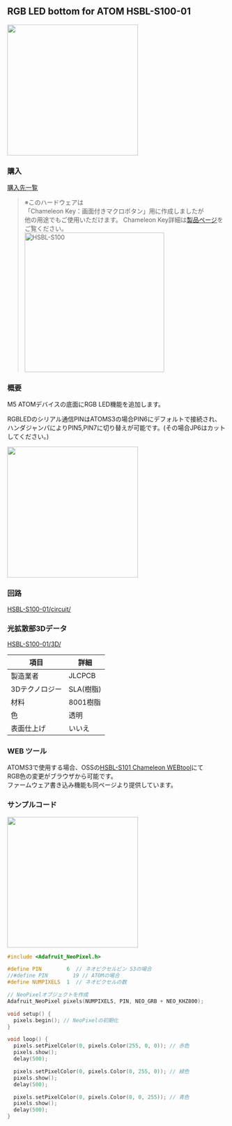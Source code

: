 ## RGB LED bottom for ATOM HSBL-S100-01 

<img src="https://github.com/HSBL-ko-gyo/HSBL-S100-01/assets/128065816/365fb0f0-ef74-46b0-a098-ea23e190c30c" width="300" >

### 購入

<a href="https://sites.google.com/view/hsbl-s100/home#h.hl5y4fawha44" target="_blank">購入先一覧</a>

> ※このハードウェアは  
「Chameleon Key：画面付きマクロボタン」用に作成しましたが  
他の用途でもご使用いただけます。
Chameleon Key詳細は[製品ページ](https://sites.google.com/view/hsbl-s100/home)をご覧ください。  
><img src="https://github.com/HSBL-ko-gyo/HSBL-S101/assets/128065816/1e1bd703-e5ae-439e-a196-002bb3161693" width="320"  alt="HSBL-S100">  



### 概要


M5 ATOMデバイスの底面にRGB LED機能を追加します。  
  
RGBLEDのシリアル通信PINはATOMS3の場合PIN6にデフォルトで接続され、  
ハンダジャンパによりPIN5,PIN7に切り替えが可能です。(その場合JP6はカットしてください。)  

<img src="https://github.com/HSBL-ko-gyo/HSBL-S100-01/assets/128065816/79a9aaa9-b3f0-487e-90e0-33cfae15e57a" width="300" >

### 回路

<a href="https://github.com/HSBL-ko-gyo/HSBL-S100-01/tree/main/circuit" target="_blank">HSBL-S100-01/circuit/</a>

### 光拡散部3Dデータ

<a href="https://github.com/HSBL-ko-gyo/HSBL-S100-01/tree/main/3D" target="_blank">HSBL-S100-01/3D/</a>

| 項目       | 詳細       |
|------------|------------|
| 製造業者 | JLCPCB  |
| 3Dテクノロジー | SLA(樹脂)  |
| 材料       | 8001樹脂   |
| 色         | 透明       |
| 表面仕上げ   | いいえ     |



### WEB ツール

ATOMS3で使用する場合、OSSの<a href="https://hsbl-ko-gyo.github.io/HSBL-S101/" target="_blank">HSBL-S101 Chameleon WEBtool</a>にて  
RGB色の変更がブラウザから可能です。  
ファームウェア書き込み機能も同ページより提供しています。  


### サンプルコード

<img src="https://github.com/HSBL-ko-gyo/HSBL-S100-01/assets/128065816/43bbba19-f389-453f-9e08-023c204dab4d" width="300" >

``` C++
#include <Adafruit_NeoPixel.h>

#define PIN        6  // ネオピクセルピン S3の場合
//#define PIN        19 // ATOMの場合
#define NUMPIXELS  1  // ネオピクセルの数

// NeoPixelオブジェクトを作成
Adafruit_NeoPixel pixels(NUMPIXELS, PIN, NEO_GRB + NEO_KHZ800);

void setup() {
  pixels.begin(); // NeoPixelの初期化
}

void loop() {
  pixels.setPixelColor(0, pixels.Color(255, 0, 0)); // 赤色
  pixels.show();
  delay(500);

  pixels.setPixelColor(0, pixels.Color(0, 255, 0)); // 緑色
  pixels.show();
  delay(500);

  pixels.setPixelColor(0, pixels.Color(0, 0, 255)); // 青色
  pixels.show();
  delay(500);
}
```
